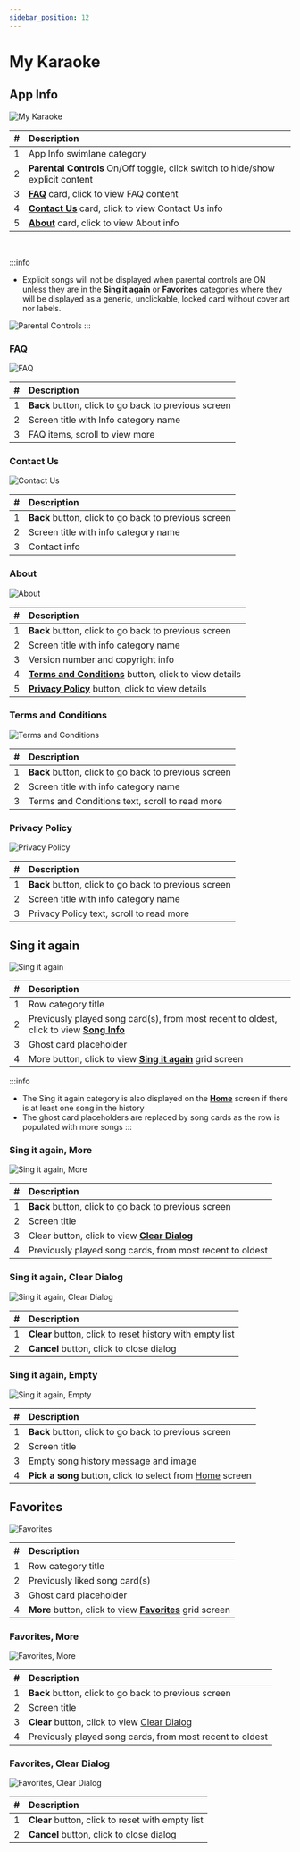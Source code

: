 ```yaml
---
sidebar_position: 12
---
```


# My Karaoke

## App Info

![My Karaoke](img/myKaraoke.png)

| # | Description |
| --: | :-- |
| 1 | App Info swimlane category |
| 2 | **Parental Controls** On/Off toggle, click switch to hide/show explicit content |
| 3 | [**FAQ**](#faq) card, click to view FAQ content |
| 4 | [**Contact Us**](#contact-us) card, click to view Contact Us info |
| 5 | [**About**](#about) card, click to view About info |

<p>&nbsp;</p>

:::info
- Explicit songs will not be displayed when parental controls are ON unless they are in the **Sing it again** or **Favorites** categories where they will be displayed as a generic, unclickable, locked card without cover art nor labels.

![Parental Controls](img/parentalControls.png)
:::

### FAQ

![FAQ](img/faq.png)

|   # | Description                                      |
| --: | :----------------------------------------------- |
|   1 | **Back** button, click to go back to previous screen |
|   2 | Screen title with Info category name             |
|   3 | FAQ items, scroll to view more                   |

### Contact Us

![Contact Us](img/contactUs.png)

|   # | Description                                      |
| --: | :----------------------------------------------- |
|   1 | **Back** button, click to go back to previous screen |
|   2 | Screen title with info category name             |
|   3 | Contact info                                     |

### About

![About](img/about.png)

|   # | Description                                        |
| --: | :------------------------------------------------- |
|   1 | **Back** button, click to go back to previous screen   |
|   2 | Screen title with info category name               |
|   3 | Version number and copyright info                  |
|   4 | [**Terms and Conditions**](#terms-and-conditions) button, click to view details |
|   5 | [**Privacy Policy**](#privacy-policy) button, click to view details       |

### Terms and Conditions

![Terms and Conditions](img/termsAndConditions.png)

|   # | Description                                      |
| --: | :----------------------------------------------- |
|   1 | **Back** button, click to go back to previous screen |
|   2 | Screen title with info category name             |
|   3 | Terms and Conditions text, scroll to read more   |

### Privacy Policy

![Privacy Policy](img/privacyPolicy.png)

|   # | Description                                      |
| --: | :----------------------------------------------- |
|   1 | **Back** button, click to go back to previous screen |
|   2 | Screen title with info category name             |
|   3 | Privacy Policy text, scroll to read more         |

## Sing it again

![Sing it again](img/myKaraokeHistory.png)

|   # | Description                                          |
| --: | :--------------------------------------------------- |
|   1 | Row category title                                   |
|   2 | Previously played song card(s), from most recent to oldest, click to view [**Song Info**](Song%20Info.md)                         |
|   3 | Ghost card placeholder                               |
|   4 | More button, click to view [**Sing it again**](#sing-it-again-more) grid screen |

:::info
- The Sing it again category is also displayed on the [**Home**](Home.md) screen if there is at least one song in the history
- The ghost card placeholders are replaced by song cards as the row is populated with more songs
:::

### Sing it again, More

![Sing it again, More](img/historyMore.png)

|   # | Description                                                     |
| --: | :-------------------------------------------------------------- |
|   1 | **Back** button, click to go back to previous screen                |
|   2 | Screen title                                                    |
|   3 | Clear button, click to view [**Clear Dialog**](#sing-it-again-clear-dialog) |
|   4 | Previously played song cards, from most recent to oldest        |

### Sing it again, Clear Dialog

![Sing it again, Clear Dialog](img/historyClearDialog.png)

|   # | Description                                   |
| --: | :-------------------------------------------- |
|   1 | **Clear** button, click to reset history with empty list |
|   2 | **Cancel** button, click to close dialog                 |

### Sing it again, Empty

![Sing it again, Empty](img/historyMoreEmpty.png)

|   # | Description                                      |
| --: | :----------------------------------------------- |
|   1 | **Back** button, click to go back to previous screen |
|   2 | Screen title                                     |
|   3 | Empty song history message and image             |
|   4 | **Pick a song** button, click to select from [Home](Home.md) screen    |

## Favorites

![Favorites](img/myKaraokeFavorites.png)

|   # | Description                                          |
| --: | :--------------------------------------------------- |
|   1 | Row category title                                   |
|   2 | Previously liked song card(s)                          |
|   3 | Ghost card placeholder                               |
|   4 | **More** button, click to view [**Favorites**](#favorites) grid screen |

### Favorites, More

![Favorites, More](img/favoritesMore.png)

|   # | Description                                                     |
| --: | :-------------------------------------------------------------- |
|   1 | **Back** button, click to go back to previous screen                |
|   2 | Screen title                                                    |
|   3 | **Clear** button, click to view [Clear Dialog](#favorites-clear-dialog) |
|   4 | Previously played song cards, from most recent to oldest        |

### Favorites, Clear Dialog

![Favorites, Clear Dialog](img/favoritesClearDialog.png)

|   # | Description                                   |
| --: | :-------------------------------------------- |
|   1 | **Clear** button, click to reset with empty list |
|   2 | **Cancel** button, click to close dialog                 |



